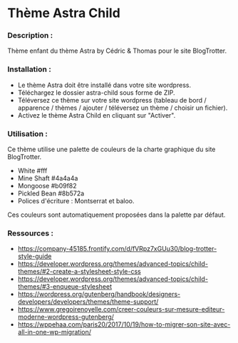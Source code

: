 # Thème Astra Child

### Description :
Thème enfant du thème Astra by Cédric & Thomas pour le site BlogTrotter.

### Installation :
- Le thème Astra doit être installé dans votre site wordpress.
- Téléchargez le dossier astra-child sous forme de ZIP.
- Téléversez ce thème sur votre site wordpress (tableau de bord / apparence / thèmes / ajouter / téléversez un thème / choisir un fichier).
- Activez le thème Astra Child en cliquant sur "Activer".

### Utilisation :
Ce thème utilise une palette de couleurs de la charte graphique du site BlogTrotter.
- White #fff
- Mine Shaft #4a4a4a
- Mongoose #b09f82
- Pickled Bean #8b572a
- Polices d'écriture : Montserrat et baloo.

Ces couleurs sont automatiquement proposées dans la palette par défaut.


### Ressources :
 - https://company-45185.frontify.com/d/fVRpz7xGUu30/blog-trotter-style-guide 
 - https://developer.wordpress.org/themes/advanced-topics/child-themes/#2-create-a-stylesheet-style-css
 - https://developer.wordpress.org/themes/advanced-topics/child-themes/#3-enqueue-stylesheet
 - https://wordpress.org/gutenberg/handbook/designers-developers/developers/themes/theme-support/ 
 - https://www.gregoirenoyelle.com/creer-couleurs-sur-mesure-editeur-moderne-wordpress-gutenberg/
 - https://wppehaa.com/paris20/2017/10/19/how-to-migrer-son-site-avec-all-in-one-wp-migration/
